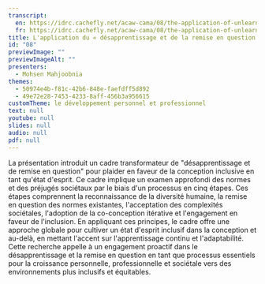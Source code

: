 ```yaml
---
transcript:
  en: https://idrc.cachefly.net/acaw-cama/08/the-application-of-unlearning-and-questioning-towards-creating-and-id-mindset-transcript-en.docx
  fr: https://idrc.cachefly.net/acaw-cama/08/the-application-of-unlearning-and-questioning-towards-creating-and-id-mindset-transcript-fr.docx
title: L'application du « désapprentissage et de la remise en question » à la création d'un état d'esprit de l'ID
id: "08"
previewImage: ""
previewImageAlt: ""
presenters:
  - Mohsen Mahjoobnia
themes:
  - 50974e4b-f81c-42b6-848e-faefdff5d892
  - 49e72e28-7453-4233-8aff-456b3a956615
customTheme: le développement personnel et professionnel
text: null
youtube: null
slides: null
audio: null
pdf: null
---
```

La présentation introduit un cadre transformateur de "désapprentissage et de remise en question" pour plaider en faveur de la conception inclusive en tant qu'état d'esprit. Ce cadre implique un examen approfondi des normes et des préjugés sociétaux par le biais d'un processus en cinq étapes. Ces étapes comprennent la reconnaissance de la diversité humaine, la remise en question des normes existantes, l'acceptation des complexités sociétales, l'adoption de la co-conception itérative et l'engagement en faveur de l'inclusion. En appliquant ces principes, le cadre offre une approche globale pour cultiver un état d'esprit inclusif dans la conception et au-delà, en mettant l'accent sur l'apprentissage continu et l'adaptabilité. Cette recherche appelle à un engagement proactif dans le désapprentissage et la remise en question en tant que processus essentiels pour la croissance personnelle, professionnelle et sociétale vers des environnements plus inclusifs et équitables.

